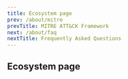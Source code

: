 ```yaml
---
title: Ecosystem page
prev: /about/mitre
prevTitle: MITRE ATT&CK Framework
next: /about/faq
nextTitle: Frequently Asked Questions
---
```


## Ecosystem page
